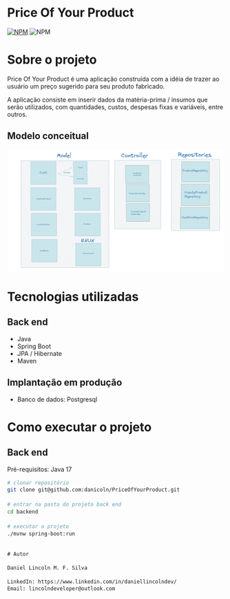 # Price Of Your Product 
[![NPM](https://img.shields.io/npm/l/react)](https://github.com/danicoln/PriceOfYourProduct/blob/main/LICENCE) ![NPM](https://img.shields.io/badge/Status-em%20desenvolvimento-green)

# Sobre o projeto


Price Of Your Product é uma aplicação construída com a idéia de trazer ao usuário um preço sugerido para seu produto fabricado. 

A aplicação consiste em inserir dados da matéria-prima / insumos que serão utilizados, com quantidades, custos, despesas fixas e variáveis, entre outros. 

## Modelo conceitual
![Modelo Conceitual](https://github.com/danicoln/assets/blob/main/Sem%20t%C3%ADtulo.png)

# Tecnologias utilizadas
## Back end
- Java
- Spring Boot
- JPA / Hibernate
- Maven
## Implantação em produção
- Banco de dados: Postgresql
# Como executar o projeto

## Back end
Pré-requisitos: Java 17

```bash
# clonar repositório
git clone git@github.com:danicoln/PriceOfYourProduct.git

# entrar na pasta do projeto back end
cd backend

# executar o projeto
./mvnw spring-boot:run
```

```

# Autor

Daniel Lincoln M. F. Silva

LinkedIn: https://www.linkedin.com/in/daniellincolndev/
Email: lincolndeveloper@outlook.com
